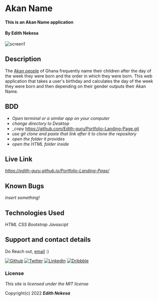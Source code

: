 # Akan Name

#### This is an Akan Name application
#### By **Edith Nekesa**
![screen1](https://user-images.githubusercontent.com/32816069/157103245-57714b68-5a95-447a-ba13-543e3df0a5c4.png)

## Description
The [Akan people](https://en.wikipedia.org/wiki/Akan_names) of Ghana frequently name their children after the day of the week they were born and the order in which they were born. This web application that takes a user's birthday and calculates the day of the week they were born and then depending on their gender outputs their Akan Name. 
## BDD

* _Open terminal or a similar app on your computer_
* _change directory to Desktop_
* _copy https://github.com/Edith-guru/Portfolio-Landing-Page.git
* _use git clone and paste that link after it to clone the repository_
* _open the folder it provides_
* _open the HTML folder inside_

## Live Link
 _https://edith-guru.github.io/Portfolio-Landing-Page/_
 
## Known Bugs
_insert something!_

## Technologies Used

_HTML_
_CSS_
_Bootstrap_
_Javascipt_

## Support and contact details
Do Reach out, [email](edithnesa@gmail.com) :)

<p><a href="https://github.com/Edith-guru" target="_blank"><img alt="Github" src="https://img.shields.io/badge/GitHub-%2312100E.svg?&style=for-the-badge&logo=Github&logoColor=white" /></a> <a href="https://twitter.com/EdithKessa" target="_blank"><img alt="Twitter" src="https://img.shields.io/badge/twitter-%231DA1F2.svg?&style=for-the-badge&logo=twitter&logoColor=white" /></a> <a href="https://www.linkedin.com/in/edith-kesa-b84a7a142/" target="_blank"><img alt="LinkedIn" src="https://img.shields.io/badge/linkedin-%230077B5.svg?&style=for-the-badge&logo=linkedin&logoColor=white" /></a> <a href="https://dribbble.com/E_kesa22" target="_blank"><img alt="Dribbble" src="https://img.shields.io/badge/Dribbble-https%3A%2F%2Fdribbble.com%2FE__kesa22-red" /></a>
</p>

### License

_This site is licensed under the MIT license_

Copyright(c) 2022 **_Edith Nekesa_**
